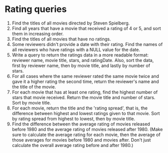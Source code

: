 # Rating queries 
1. Find the titles of all movies directed by Steven Spielberg. 
1. Find all years that have a movie that received a rating of 4 or 5, and sort them in increasing order. 
1. Find the titles of all movies that have no ratings.  
1. Some reviewers didn't provide a date with their rating. Find the names of all reviewers who have ratings with a NULL value for the date. 
1. Write a query to return the ratings data in a more readable format: reviewer name, movie title, stars, and ratingDate. Also, sort the data, first by reviewer name, then by movie title, and lastly by number of stars. 
1. For all cases where the same reviewer rated the same movie twice and gave it a higher rating the second time, return the reviewer's name and the title of the movie.
1. For each movie that has at least one rating, find the highest number of stars that movie received. Return the movie title and number of stars. Sort by movie title. 
1. For each movie, return the title and the 'rating spread', that is, the difference between highest and lowest ratings given to that movie. Sort by rating spread from highest to lowest, then by movie title. 
1. Find the difference between the average rating of movies released before 1980 and the average rating of movies released after 1980. (Make sure to calculate the average rating for each movie, then the average of those averages for movies before 1980 and movies after. Don't just calculate the overall average rating before and after 1980.) 
